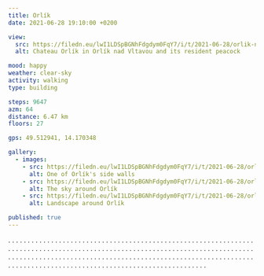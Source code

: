 ```yaml
---
title: Orlík
date: 2021-06-28 19:10:00 +0200

view:
  src: https://filedn.eu/lwI1LDSpBGNhFdgdym0FqY7/i/t/2021-06-28/orlik-nad-vltavou.jpg
  alt: Chateau Orlík in Orlík nad Vltavou and its resident peacock

mood: happy
weather: clear-sky
activity: walking
type: building

steps: 9647
azm: 64
distance: 6.47 km
floors: 27

gps: 49.512941, 14.170348

gallery:
  - images:
    - src: https://filedn.eu/lwI1LDSpBGNhFdgdym0FqY7/i/t/2021-06-28/orlik-wall.jpg
      alt: One of Orlík's side walls
    - src: https://filedn.eu/lwI1LDSpBGNhFdgdym0FqY7/i/t/2021-06-28/orlik-sky.jpg
      alt: The sky around Orlík
    - src: https://filedn.eu/lwI1LDSpBGNhFdgdym0FqY7/i/t/2021-06-28/orlik-landscape.jpg
      alt: Landscape around Orlík

published: true
---
```

.  .  .  .  .  .  .  .  .  .  .  .  .  .  .  .  . .  .  .  .  .  .  .  .  .  .  .  .  .  .  .  .  .  .  .  .  .  .  .  .  .  .  .  .  .  .  .  .  .  . .  .  .  .  .  .  .  .  .  .  .  .  .  .  .  .  . .  .  .  .  .  .  .  .  .  .  .  .  .  .  .  .  . .  .  .  .  .  .  .  .  .  .  .  .  .  .  .  .  .  .  .  .  .  .  .  .  .  .  .  .  .  .  .  .  .  . .  .  .  .  .  .  .  .  .  .  .  .  .  .  .  .  . .  .  .  .  .  .  .  .  .  .  .  .  .  .  .  .  . .  .  .  .  .  .  .  .  .  .  .  .  .  .  .  .  .  .  .  .  .  .  .  .  .  .  .  .  .  .  .  .  .  .  .  .  .  .  .  .  .  .  .  .  .  .  .  .  .  .  .  .  .  .  .  .  .  .  .  .  .  .  .  .  .  .  .  .  .  .  .  .  .  .  .  .  .  .  .  .  .  .  .  .  .  .  .